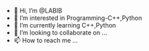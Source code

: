 - 👋 Hi, I’m @LABIB
- 👀 I’m interested in Programming-C++,Python
- 🌱 I’m currently learning C++,Python
- 💞️ I’m looking to collaborate on ...
- 📫 How to reach me ...

<!---
LABIB/LABIB is a ✨ special ✨ repository because its `README.md` (this file) appears on your GitHub profile.
You can click the Preview link to take a look at your changes.
--->
